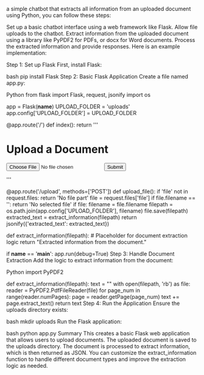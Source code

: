 a simple chatbot that extracts all information from an uploaded document using Python, you can follow these steps:

Set up a basic chatbot interface using a web framework like Flask.
Allow file uploads to the chatbot.
Extract information from the uploaded document using a library like PyPDF2 for PDFs, or docx for Word documents.
Process the extracted information and provide responses.
Here is an example implementation:

Step 1: Set up Flask
First, install Flask:

bash
pip install Flask
Step 2: Basic Flask Application
Create a file named app.py:

Python
from flask import Flask, request, jsonify
import os

app = Flask(__name__)
UPLOAD_FOLDER = 'uploads'
app.config['UPLOAD_FOLDER'] = UPLOAD_FOLDER

@app.route('/')
def index():
    return '''
    <h1>Upload a Document</h1>
    <form method="post" action="/upload" enctype="multipart/form-data">
        <input type="file" name="file" />
        <input type="submit" />
    </form>
    '''

@app.route('/upload', methods=['POST'])
def upload_file():
    if 'file' not in request.files:
        return 'No file part'
    file = request.files['file']
    if file.filename == '':
        return 'No selected file'
    if file:
        filename = file.filename
        filepath = os.path.join(app.config['UPLOAD_FOLDER'], filename)
        file.save(filepath)
        extracted_text = extract_information(filepath)
        return jsonify({'extracted_text': extracted_text})

def extract_information(filepath):
    # Placeholder for document extraction logic
    return "Extracted information from the document."

if __name__ == '__main__':
    app.run(debug=True)
Step 3: Handle Document Extraction
Add the logic to extract information from the document:

Python
import PyPDF2

def extract_information(filepath):
    text = ""
    with open(filepath, 'rb') as file:
        reader = PyPDF2.PdfFileReader(file)
        for page_num in range(reader.numPages):
            page = reader.getPage(page_num)
            text += page.extract_text()
    return text
Step 4: Run the Application
Ensure the uploads directory exists:

bash
mkdir uploads
Run the Flask application:

bash
python app.py
Summary
This creates a basic Flask web application that allows users to upload documents.
The uploaded document is saved to the uploads directory.
The document is processed to extract information, which is then returned as JSON.
You can customize the extract_information function to handle different document types and improve the extraction logic as needed.
